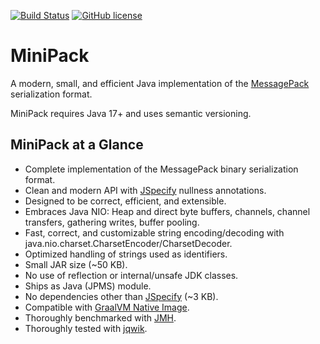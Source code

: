 [![Build Status](https://img.shields.io/github/actions/workflow/status/translatenix/minipack/run-dev-build)](https://github.com/translatenix/minipack/actions/workflows/run-dev-build.yml)
[![GitHub license](https://img.shields.io/github/license/translatenix/minipack)](https://github.com/translatenix/minipack/blob/main/LICENSE.txt)
# MiniPack

A modern, small, and efficient Java implementation of the [MessagePack](https://msgpack.org/) serialization format.

MiniPack requires Java 17+ and uses semantic versioning.

## MiniPack at a Glance

* Complete implementation of the MessagePack binary serialization format.
* Clean and modern API with [JSpecify](https://github.com/jspecify/jspecify) nullness annotations.
* Designed to be correct, efficient, and extensible.
* Embraces Java NIO: Heap and direct byte buffers, channels, channel transfers, gathering writes, buffer pooling.
* Fast, correct, and customizable string encoding/decoding with java.nio.charset.CharsetEncoder/CharsetDecoder.
* Optimized handling of strings used as identifiers.
* Small JAR size (~50 KB).
* No use of reflection or internal/unsafe JDK classes.
* Ships as Java (JPMS) module.
* No dependencies other than [JSpecify](https://central.sonatype.com/artifact/org.jspecify/jspecify) (~3 KB).
* Compatible with [GraalVM Native Image](https://www.graalvm.org/latest/reference-manual/native-image/).
* Thoroughly benchmarked with [JMH](https://github.com/openjdk/jmh).
* Thoroughly tested with [jqwik](https://jqwik.net/).
